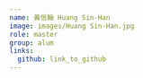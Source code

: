 ```yaml
---
name: 黃信翰 Huang Sin-Han 
image: images/Huang Sin-Han.jpg 
role: master
group: alum
links:
  github: link_to_github 
---
```

